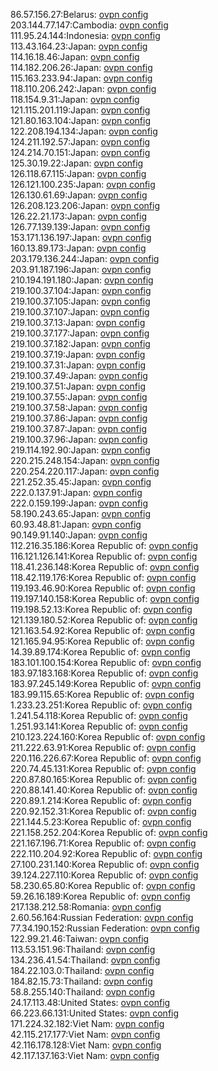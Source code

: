 86.57.156.27:Belarus: [ovpn config](vpn/86_57_156_27.ovpn)  
203.144.77.147:Cambodia: [ovpn config](vpn/203_144_77_147.ovpn)  
111.95.24.144:Indonesia: [ovpn config](vpn/111_95_24_144.ovpn)  
113.43.164.23:Japan: [ovpn config](vpn/113_43_164_23.ovpn)  
114.16.18.46:Japan: [ovpn config](vpn/114_16_18_46.ovpn)  
114.182.206.26:Japan: [ovpn config](vpn/114_182_206_26.ovpn)  
115.163.233.94:Japan: [ovpn config](vpn/115_163_233_94.ovpn)  
118.110.206.242:Japan: [ovpn config](vpn/118_110_206_242.ovpn)  
118.154.9.31:Japan: [ovpn config](vpn/118_154_9_31.ovpn)  
121.115.201.119:Japan: [ovpn config](vpn/121_115_201_119.ovpn)  
121.80.163.104:Japan: [ovpn config](vpn/121_80_163_104.ovpn)  
122.208.194.134:Japan: [ovpn config](vpn/122_208_194_134.ovpn)  
124.211.192.57:Japan: [ovpn config](vpn/124_211_192_57.ovpn)  
124.214.70.151:Japan: [ovpn config](vpn/124_214_70_151.ovpn)  
125.30.19.22:Japan: [ovpn config](vpn/125_30_19_22.ovpn)  
126.118.67.115:Japan: [ovpn config](vpn/126_118_67_115.ovpn)  
126.121.100.235:Japan: [ovpn config](vpn/126_121_100_235.ovpn)  
126.130.61.69:Japan: [ovpn config](vpn/126_130_61_69.ovpn)  
126.208.123.206:Japan: [ovpn config](vpn/126_208_123_206.ovpn)  
126.22.21.173:Japan: [ovpn config](vpn/126_22_21_173.ovpn)  
126.77.139.139:Japan: [ovpn config](vpn/126_77_139_139.ovpn)  
153.171.136.197:Japan: [ovpn config](vpn/153_171_136_197.ovpn)  
160.13.89.173:Japan: [ovpn config](vpn/160_13_89_173.ovpn)  
203.179.136.244:Japan: [ovpn config](vpn/203_179_136_244.ovpn)  
203.91.187.196:Japan: [ovpn config](vpn/203_91_187_196.ovpn)  
210.194.191.180:Japan: [ovpn config](vpn/210_194_191_180.ovpn)  
219.100.37.104:Japan: [ovpn config](vpn/219_100_37_104.ovpn)  
219.100.37.105:Japan: [ovpn config](vpn/219_100_37_105.ovpn)  
219.100.37.107:Japan: [ovpn config](vpn/219_100_37_107.ovpn)  
219.100.37.13:Japan: [ovpn config](vpn/219_100_37_13.ovpn)  
219.100.37.177:Japan: [ovpn config](vpn/219_100_37_177.ovpn)  
219.100.37.182:Japan: [ovpn config](vpn/219_100_37_182.ovpn)  
219.100.37.19:Japan: [ovpn config](vpn/219_100_37_19.ovpn)  
219.100.37.31:Japan: [ovpn config](vpn/219_100_37_31.ovpn)  
219.100.37.49:Japan: [ovpn config](vpn/219_100_37_49.ovpn)  
219.100.37.51:Japan: [ovpn config](vpn/219_100_37_51.ovpn)  
219.100.37.55:Japan: [ovpn config](vpn/219_100_37_55.ovpn)  
219.100.37.58:Japan: [ovpn config](vpn/219_100_37_58.ovpn)  
219.100.37.86:Japan: [ovpn config](vpn/219_100_37_86.ovpn)  
219.100.37.87:Japan: [ovpn config](vpn/219_100_37_87.ovpn)  
219.100.37.96:Japan: [ovpn config](vpn/219_100_37_96.ovpn)  
219.114.192.90:Japan: [ovpn config](vpn/219_114_192_90.ovpn)  
220.215.248.154:Japan: [ovpn config](vpn/220_215_248_154.ovpn)  
220.254.220.117:Japan: [ovpn config](vpn/220_254_220_117.ovpn)  
221.252.35.45:Japan: [ovpn config](vpn/221_252_35_45.ovpn)  
222.0.137.91:Japan: [ovpn config](vpn/222_0_137_91.ovpn)  
222.0.159.199:Japan: [ovpn config](vpn/222_0_159_199.ovpn)  
58.190.243.65:Japan: [ovpn config](vpn/58_190_243_65.ovpn)  
60.93.48.81:Japan: [ovpn config](vpn/60_93_48_81.ovpn)  
90.149.91.140:Japan: [ovpn config](vpn/90_149_91_140.ovpn)  
112.216.35.186:Korea Republic of: [ovpn config](vpn/112_216_35_186.ovpn)  
116.121.126.141:Korea Republic of: [ovpn config](vpn/116_121_126_141.ovpn)  
118.41.236.148:Korea Republic of: [ovpn config](vpn/118_41_236_148.ovpn)  
118.42.119.176:Korea Republic of: [ovpn config](vpn/118_42_119_176.ovpn)  
119.193.46.90:Korea Republic of: [ovpn config](vpn/119_193_46_90.ovpn)  
119.197.140.158:Korea Republic of: [ovpn config](vpn/119_197_140_158.ovpn)  
119.198.52.13:Korea Republic of: [ovpn config](vpn/119_198_52_13.ovpn)  
121.139.180.52:Korea Republic of: [ovpn config](vpn/121_139_180_52.ovpn)  
121.163.54.92:Korea Republic of: [ovpn config](vpn/121_163_54_92.ovpn)  
121.165.94.95:Korea Republic of: [ovpn config](vpn/121_165_94_95.ovpn)  
14.39.89.174:Korea Republic of: [ovpn config](vpn/14_39_89_174.ovpn)  
183.101.100.154:Korea Republic of: [ovpn config](vpn/183_101_100_154.ovpn)  
183.97.183.168:Korea Republic of: [ovpn config](vpn/183_97_183_168.ovpn)  
183.97.245.149:Korea Republic of: [ovpn config](vpn/183_97_245_149.ovpn)  
183.99.115.65:Korea Republic of: [ovpn config](vpn/183_99_115_65.ovpn)  
1.233.23.251:Korea Republic of: [ovpn config](vpn/1_233_23_251.ovpn)  
1.241.54.118:Korea Republic of: [ovpn config](vpn/1_241_54_118.ovpn)  
1.251.93.141:Korea Republic of: [ovpn config](vpn/1_251_93_141.ovpn)  
210.123.224.160:Korea Republic of: [ovpn config](vpn/210_123_224_160.ovpn)  
211.222.63.91:Korea Republic of: [ovpn config](vpn/211_222_63_91.ovpn)  
220.116.226.67:Korea Republic of: [ovpn config](vpn/220_116_226_67.ovpn)  
220.74.45.131:Korea Republic of: [ovpn config](vpn/220_74_45_131.ovpn)  
220.87.80.165:Korea Republic of: [ovpn config](vpn/220_87_80_165.ovpn)  
220.88.141.40:Korea Republic of: [ovpn config](vpn/220_88_141_40.ovpn)  
220.89.1.214:Korea Republic of: [ovpn config](vpn/220_89_1_214.ovpn)  
220.92.152.31:Korea Republic of: [ovpn config](vpn/220_92_152_31.ovpn)  
221.144.5.23:Korea Republic of: [ovpn config](vpn/221_144_5_23.ovpn)  
221.158.252.204:Korea Republic of: [ovpn config](vpn/221_158_252_204.ovpn)  
221.167.196.71:Korea Republic of: [ovpn config](vpn/221_167_196_71.ovpn)  
222.110.204.92:Korea Republic of: [ovpn config](vpn/222_110_204_92.ovpn)  
27.100.231.140:Korea Republic of: [ovpn config](vpn/27_100_231_140.ovpn)  
39.124.227.110:Korea Republic of: [ovpn config](vpn/39_124_227_110.ovpn)  
58.230.65.80:Korea Republic of: [ovpn config](vpn/58_230_65_80.ovpn)  
59.26.16.189:Korea Republic of: [ovpn config](vpn/59_26_16_189.ovpn)  
217.138.212.58:Romania: [ovpn config](vpn/217_138_212_58.ovpn)  
2.60.56.164:Russian Federation: [ovpn config](vpn/2_60_56_164.ovpn)  
77.34.190.152:Russian Federation: [ovpn config](vpn/77_34_190_152.ovpn)  
122.99.21.46:Taiwan: [ovpn config](vpn/122_99_21_46.ovpn)  
113.53.151.96:Thailand: [ovpn config](vpn/113_53_151_96.ovpn)  
134.236.41.54:Thailand: [ovpn config](vpn/134_236_41_54.ovpn)  
184.22.103.0:Thailand: [ovpn config](vpn/184_22_103_0.ovpn)  
184.82.15.73:Thailand: [ovpn config](vpn/184_82_15_73.ovpn)  
58.8.255.140:Thailand: [ovpn config](vpn/58_8_255_140.ovpn)  
24.17.113.48:United States: [ovpn config](vpn/24_17_113_48.ovpn)  
66.223.66.131:United States: [ovpn config](vpn/66_223_66_131.ovpn)  
171.224.32.182:Viet Nam: [ovpn config](vpn/171_224_32_182.ovpn)  
42.115.217.177:Viet Nam: [ovpn config](vpn/42_115_217_177.ovpn)  
42.116.178.128:Viet Nam: [ovpn config](vpn/42_116_178_128.ovpn)  
42.117.137.163:Viet Nam: [ovpn config](vpn/42_117_137_163.ovpn)  
